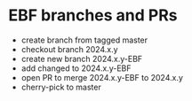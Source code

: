 # EBF branches and PRs

-   create branch from tagged master
-   checkout branch 2024.x.y
-   create new branch 2024.x.y-EBF
-   add changed to 2024.x.y-EBF
-   open PR to merge 2024.x.y-EBF to 2024.x.y
-   cherry-pick to master
